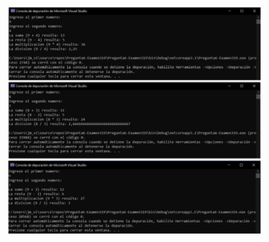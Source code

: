 ![EjecucionPregunta6](https://github.com/JhulenMallo/Examen319/blob/main/Ejecuciones/Ejecucionpregunta6.png)
